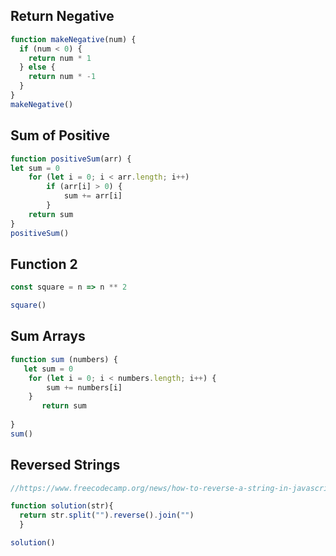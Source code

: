## Return Negative

```js
function makeNegative(num) {
  if (num < 0) {
    return num * 1
  } else {
    return num * -1
  }
}
makeNegative()
```

## Sum of Positive

```js
function positiveSum(arr) {
let sum = 0
    for (let i = 0; i < arr.length; i++)
        if (arr[i] > 0) {
            sum += arr[i]
        }
    return sum
}
positiveSum()
```

## Function 2

```js
const square = n => n ** 2

square()

```

## Sum Arrays

```js
function sum (numbers) {
   let sum = 0
    for (let i = 0; i < numbers.length; i++) {
        sum += numbers[i]
    } 
       return sum
    
}
sum()
```

## Reversed Strings

```js
//https://www.freecodecamp.org/news/how-to-reverse-a-string-in-javascript-in-3-different-ways-75e4763c68cb/

function solution(str){
  return str.split("").reverse().join("")
  }

solution()

```
